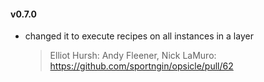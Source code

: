 #### v0.7.0
* changed it to execute recipes on all instances in a layer

  > Elliot Hursh: Andy Fleener, Nick LaMuro: https://github.com/sportngin/opsicle/pull/62

